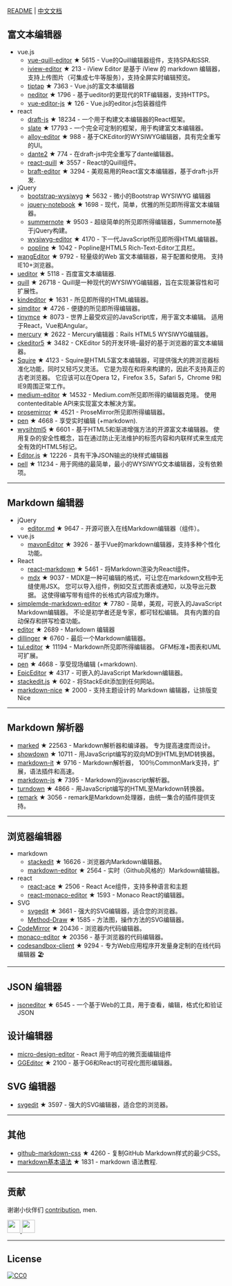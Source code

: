 
[README](README.md) | [中文文档](README_zh-CN.md)



## 富文本编辑器
- vue.js
  - [vue-quill-editor](https://github.com/surmon-china/vue-quill-editor) ★ 5615 - Vue的Quill编辑器组件，支持SPA和SSR.
  - [iview-editor](https://github.com/iview/iview-editor) ★ 213 - iView Editor 是基于 iView 的 markdown 编辑器，支持上传图片（可集成七牛等服务），支持全屏实时编辑预览。
  - [tiptap](https://github.com/heyscrumpy/tiptap) ★ 7363 - Vue.js的富文本编辑器
  - [neditor](https://github.com/notadd/neditor) ★ 1796 - 基于ueditor的更现代的RTF编辑器，支持HTTPS。
  - [vue-editor-js](https://github.com/ChangJoo-Park/vue-editor-js) ★ 126 - Vue.js的editor.js包装器组件
- react
  - [draft-js](https://github.com/facebook/draft-js) ★ 18234 - 一个用于构建文本编辑器的React框架。
  - [slate](https://github.com/ianstormtaylor/slate) ★ 17793 - 一个完全可定制的框架，用于构建富文本编辑器。
  - [alloy-editor](https://github.com/liferay/alloy-editor/) ★ 988 - 基于CKEditor的WYSIWYG编辑器，具有完全重写的UI。
  - [dante2](https://github.com/michelson/dante2) ★ 774 - 在draft-js中完全重写了dante编辑器。
  - [react-quill](https://github.com/zenoamaro/react-quill) ★ 3557 - React的Quill组件。
  - [braft-editor](https://github.com/margox/braft-editor) ★ 3294 - 美观易用的React富文本编辑器，基于draft-js开发.
- jQuery
  - [bootstrap-wysiwyg](https://github.com/mindmup/bootstrap-wysiwyg/) ★ 5632 - 微小的Bootstrap WYSIWYG 编辑器
  - [jquery-notebook](https://github.com/raphaelcruzeiro/jquery-notebook) ★ 1698 - 现代，简单，优雅的所见即所得富文本编辑器。
  - [summernote](https://github.com/summernote/summernote) ★ 9503 - 超级简单的所见即所得编辑器，Summernote基于jQuery构建。
  - [wysiwyg-editor](https://github.com/froala/wysiwyg-editor) ★ 4170 - 下一代JavaScript所见即所得HTML编辑器。
  - [popline](https://github.com/kenshin54/popline) ★ 1042 - Popline是HTML5 Rich-Text-Editor工具栏。
- [wangEditor](https://github.com/wangfupeng1988/wangEditor) ★ 9792 - 轻量级的Web 富文本编辑器，易于配置和使用。 支持IE10+浏览器。
- [ueditor](https://github.com/fex-team/ueditor) ★ 5118 - 百度富文本编辑器.
- [quill](https://github.com/quilljs/quill) ★ 26718 - Quill是一种现代的WYSIWYG编辑器，旨在实现兼容性和可扩展性。
- [kindeditor](https://github.com/kindsoft/kindeditor) ★ 1631 - 所见即所得的HTML编辑器。
- [simditor](https://github.com/mycolorway/simditor) ★ 4726 - 便捷的所见即所得编辑器。
- [tinymce](https://github.com/tinymce/tinymce) ★ 8073 - 世界上最受欢迎的JavaScript库，用于富文本编辑。 适用于React，Vue和Angular。
- [mercury](https://github.com/jejacks0n/mercury) ★ 2622 - Mercury编辑器：Rails HTML5 WYSIWYG编辑器。
- [ckeditor5](https://github.com/ckeditor/ckeditor5) ★ 3482 - CKEditor 5的开发环境–最好的基于浏览器的富文本编辑器。
- [Squire](https://github.com/neilj/Squire) ★ 4123 - Squire是HTML5富文本编辑器，可提供强大的跨浏览器标准化功能，同时又轻巧又灵活。 它是为现在和将来构建的，因此不支持真正的古老浏览器。 它应该可以在Opera 12，Firefox 3.5，Safari 5，Chrome 9和IE9周围正常工作。
- [medium-editor](https://github.com/yabwe/medium-editor) ★ 14532 - Medium.com所见即所得的编辑器克隆。 使用contenteditable API来实现富文本解决方案。
- [prosemirror](https://github.com/ProseMirror/prosemirror) ★ 4521 - ProseMirror所见即所得编辑器。
- [pen](https://github.com/sofish/pen) ★ 4668 - 享受实时编辑 (+markdown).
- [wysihtml5](https://github.com/xing/wysihtml5) ★ 6601 - 基于HTML5和渐进增强方法的开源富文本编辑器。 使用复杂的安全性概念，旨在通过防止无法维护的标签内容和内联样式来生成完全有效的HTML5标记。
- [Editor.js](https://github.com/codex-team/editor.js) ★ 12226 - 具有干净JSON输出的块样式编辑器
- [pell](https://github.com/jaredreich/pell) ★ 11234 - 用于网络的最简单，最小的WYSIWYG文本编辑器，没有依赖项。



---


## Markdown 编辑器
- jQuery
  - [editor.md](https://github.com/pandao/editor.md) ★ 9647 - 开源可嵌入在线Markdown编辑器（组件）。
- vue.js
  - [mavonEditor](https://github.com/hinesboy/mavonEditor) ★ 3926 - 基于Vue的markdown编辑器，支持多种个性化功能。
- React
  - [react-markdown](https://github.com/rexxars/react-markdown) ★ 5461 - 将Markdown渲染为React组件。
  - [mdx](https://github.com/mdx-js/mdx) ★ 9037 - MDX是一种可编辑的格式，可让您在markdown文档中无缝使用JSX。 您可以导入组件，例如交互式图表或通知，以及导出元数据。 这使得编写带有组件的长格式内容成为爆炸。
- [simplemde-markdown-editor](https://github.com/sparksuite/simplemde-markdown-editor) ★ 7780 - 简单，美观，可嵌入的JavaScript Markdown编辑器。 不论是初学者还是专家，都可轻松编辑。 具有内置的自动保存和拼写检查功能。
- [editor](https://github.com/lepture/editor) ★ 2689 - Markdown 编辑器
- [dillinger](https://github.com/joemccann/dillinger) ★ 6760 - 最后一个Markdown编辑器。
- [tui.editor](https://github.com/nhnent/tui.editor) ★ 11194 - Markdown所见即所得编辑器。 GFM标准+图表和UML可扩展。
- [pen](https://github.com/sofish/pen) ★ 4668 - 享受现场编辑 (+markdown).
- [EpicEditor](https://github.com/OscarGodson/EpicEditor) ★ 4317 - 可嵌入的JavaScript Markdown编辑器。
- [stackedit.js](https://github.com/benweet/stackedit.js) ★ 602 - 将StackEdit添加到任何网站。
- [markdown-nice](https://github.com/mdnice/markdown-nice) ★ 2000 - 支持主题设计的 Markdown 编辑器，让排版变 Nice



---




## Markdown 解析器
- [marked](https://github.com/markedjs/marked) ★ 22563 - Markdown解析器和编译器。 专为提高速度而设计。
- [showdown](https://github.com/showdownjs/showdown) ★ 10711 - 用JavaScript编写的双向MD到HTML到MD转换器。
- [markdown-it](https://github.com/markdown-it/markdown-it) ★ 9716 - Markdown解析器， 100％CommonMark支持，扩展，语法插件和高速。
- [markdown-js](https://github.com/evilstreak/markdown-js) ★ 7395 - Markdown的javascript解析器。
- [turndown](https://github.com/domchristie/turndown) ★ 4866 - 用JavaScript编写的HTML至Markdown转换器。
- [remark](https://github.com/remarkjs/remark) ★ 3056 - remark是Markdown处理器，由统一集合的插件提供支持。



---



## 浏览器编辑器
- markdown
  - [stackedit](https://github.com/benweet/stackedit) ★ 16626 - 浏览器内Markdown编辑器。
  - [markdown-editor](https://github.com/jbt/markdown-editor) ★ 2564 - 实时（Github风格的）Markdown编辑器。
- react
  - [react-ace](https://github.com/securingsincity/react-ace) ★ 2506 - React Ace组件，支持多种语言和主题
  - [react-monaco-editor](https://github.com/react-monaco-editor/react-monaco-editor) ★ 1593 - Monaco React的编辑器。
- SVG
  - [svgedit](https://github.com/SVG-Edit/svgedit) ★ 3661 - 强大的SVG编辑器，适合您的浏览器。
  - [Method-Draw](https://github.com/methodofaction/Method-Draw) ★ 1585 - 方法图，操作方法的SVG编辑器。
- [CodeMirror](https://github.com/codemirror/CodeMirror) ★ 20436 - 浏览器内代码编辑器。
- [monaco-editor](https://github.com/Microsoft/monaco-editor) ★ 20356 - 基于浏览器的代码编辑器。
- [codesandbox-client](https://github.com/codesandbox/codesandbox-client) ★ 9294 - 专为Web应用程序开发量身定制的在线代码编辑器 🏖️


---


## JSON 编辑器
- [jsoneditor](https://github.com/josdejong/jsoneditor) ★ 6545 - 一个基于Web的工具，用于查看，编辑，格式化和验证JSON


## 设计编辑器
- [micro-design-editor](https://github.com/xjh22222228/micro-design-editor) - React 用于响应的微页面编辑组件
- [GGEditor](https://github.com/alibaba/GGEditor) ★ 2100 - 基于G6和React的可视化图形编辑器。



## SVG 编辑器
- [svgedit](https://github.com/SVG-Edit/svgedit) ★ 3597 - 强大的SVG编辑器，适合您的浏览器。



---

## 其他
- [github-markdown-css](https://github.com/sindresorhus/github-markdown-css) ★ 4260 - 复制GitHub Markdown样式的最少CSS。
- [markdown基本语法](https://github.com/younghz/Markdown) ★ 1831 - markdown 语法教程.



---


## 贡献
谢谢小伙伴们 [contribution](https://github.com/xjh22222228/awesome-web-editor/issues), men.

<a href="https://github.com/1c7/">
  <img src="https://avatars1.githubusercontent.com/u/1804755?s=460&v=4" width="30px" height="30px" />
</a>
<a href="https://github.com/ChangJoo-Park/">
  <img src="https://avatars1.githubusercontent.com/u/1451365?s=460&v=4" width="30px" height="30px" />
</a>


---



## License
[![CC0](http://mirrors.creativecommons.org/presskit/buttons/88x31/svg/cc-zero.svg)](https://creativecommons.org/publicdomain/zero/1.0/)